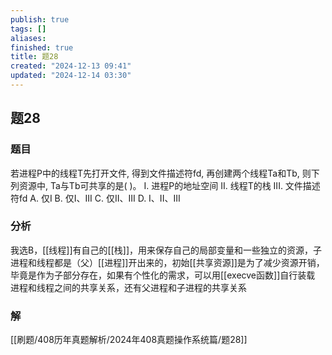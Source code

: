 ```yaml
---
publish: true
tags: []
aliases: 
finished: true
title: 题28
created: "2024-12-13 09:41"
updated: "2024-12-14 03:30"
---
```

## 题28
### 题目
若进程P中的线程T先打开文件, 得到文件描述符fd, 再创建两个线程Ta和Tb, 则下列资源中, Ta与Tb可共享的是( )。
I. 进程P的地址空间 
II. 线程T的栈 
III. 文件描述符fd
A. 仅I 
B. 仅I、III
C. 仅II、III 
D. I、II、III
### 分析
我选B，[[线程]]有自己的[[栈]]，用来保存自己的局部变量和一些独立的资源，子进程和线程都是（父）[[进程]]开出来的，初始[[共享资源]]是为了减少资源开销，毕竟是作为子部分存在，如果有个性化的需求，可以用[[execve函数]]自行装载
进程和线程之间的共享关系，还有父进程和子进程的共享关系
### 解
[[刷题/408历年真题解析/2024年408真题操作系统篇/题28]]
